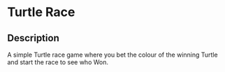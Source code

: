 # Turtle Race

## Description
A simple Turtle race game where you bet the colour of the winning Turtle and start the race to see who Won.